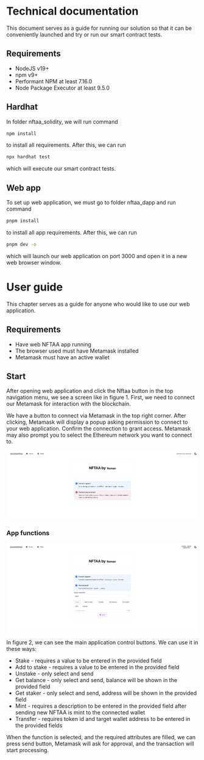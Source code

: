 # Technical documentation

This document serves as a guide for running our solution so that it can be conveniently launched and try or run our smart contract tests.

## Requirements
- NodeJS v19+
- npm v9+
- Performant NPM at least 7.16.0
- Node Package Executor at least 9.5.0

## Hardhat
In folder nftaa_solidity, we will run command 

```bash
npm install
```

to install all requirements. After this, we can run 

```bash
npx hardhat test
```

which will execute our smart contract tests.

## Web app
To set up web application, we must go to folder nftaa_dapp and run command 
```bash
pnpm install
```
to install all app requirements. After this, we can run 
```bash
pnpm dev -o
```
which will launch our web application on port 3000 and open it in a new web browser window.

# User guide

This chapter serves as a guide for anyone who would like to use our web application.

## Requirements

- Have web NFTAA app running
- The browser used must have Metamask installed
- Metamask must have an active wallet

## Start
After opening web application and click the Nftaa button in the top navigation menu, we see a screen like in figure 1. First, we need to connect our Metamask for interaction with the blockchain.

We have a button to connect via Metamask in the top right corner. After clicking, Metamask will display a popup asking permission to connect to your web application. Confirm the connection to grant access. Metamask may also prompt you to select the Ethereum network you want to connect to.

![NFTAA web dapp before wallet connect](images/nftaa_dapp_1.png)

### App functions

![NFTAA web dapp after wallet connect](images/nftaa_dapp_2.png)

In figure 2, we can see the main application control buttons. We can use it in these ways:
- Stake - requires a value to be entered in the  provided field
- Add to stake - requires a value to be entered in the  provided field
- Unstake - only select and send
- Get balance - only select and send, balance will be shown in the provided field
- Get staker - only select and send, address will be shown in the provided field
- Mint - requires a description to be entered in the  provided field after sending new NFTAA is mint to the connected wallet
- Transfer - requires token id and target wallet address to be entered in the  provided fields

When the function is selected, and the required attributes are filled, we can press send button, Metamask will ask for approval, and the transaction will start processing.
